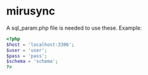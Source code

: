 # mirusync

A sql_param.php file is needed to use these.
Example:
```php
<?php
$host = 'localhost:3306';
$user = 'user';
$pass = 'pass';
$schema = 'schema';
?>
